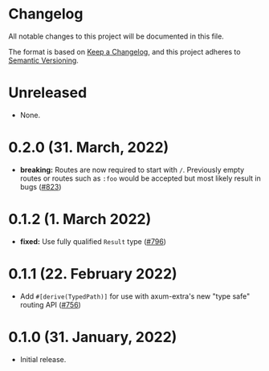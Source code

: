 # Changelog

All notable changes to this project will be documented in this file.

The format is based on [Keep a Changelog](https://keepachangelog.com/en/1.0.0/),
and this project adheres to [Semantic Versioning](https://semver.org/spec/v2.0.0.html).

# Unreleased

- None.

# 0.2.0 (31. March, 2022)

- **breaking:** Routes are now required to start with `/`. Previously empty routes or routes such
  as `:foo` would be accepted but most likely result in bugs ([#823])

[#823]: https://github.com/tokio-rs/axum/pull/823

# 0.1.2 (1. March 2022)

- **fixed:** Use fully qualified `Result` type ([#796])

[#796]: https://github.com/tokio-rs/axum/pull/796

# 0.1.1 (22. February 2022)

- Add `#[derive(TypedPath)]` for use with axum-extra's new "type safe" routing API ([#756])

[#756]: https://github.com/tokio-rs/axum/pull/756

# 0.1.0 (31. January, 2022)

- Initial release.
